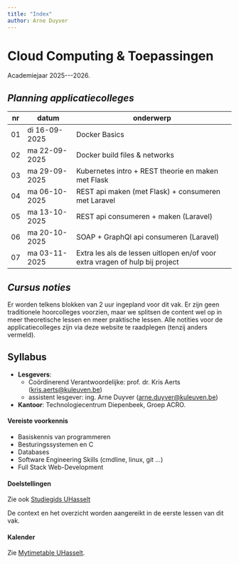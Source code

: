 ```yaml
---
title: "Index"
author: Arne Duyver
---
```


# Cloud Computing & Toepassingen

Academiejaar 2025---2026.


## _Planning applicatiecolleges_

| nr  | datum         | onderwerp                                                                    |
|-----|---------------|------------------------------------------------------------------------------|
| 01  | di 16-09-2025 | Docker Basics                                                                |
| 02  | ma 22-09-2025 | Docker build files & networks                                                |
| 03  | ma 29-09-2025 | Kubernetes intro + REST theorie en maken met Flask                           |
| 04  | ma 06-10-2025 | REST api maken (met Flask) + consumeren met Laravel                          |
| 05  | ma 13-10-2025 | REST api consumeren + maken (Laravel)                                        |
| 06  | ma 20-10-2025 | SOAP + GraphQl api consumeren (Laravel)                                      |
| 07  | ma 03-11-2025 | Extra les als de lessen uitlopen en/of voor extra vragen of hulp bij project |

## _Cursus noties_

Er worden telkens blokken van 2 uur ingepland voor dit vak. Er zijn geen traditionele hoorcolleges voorzien, maar we splitsen de content wel op in meer theoretische lessen en meer praktische lessen. Alle notities voor de applicatiecolleges zijn via deze website te raadplegen (tenzij anders vermeld).

<!-- ### Inhoudsopgave

- Applicatiecolleges:
    1. [Docker Basics](/Docker/docker_basics/) 
    2. [Docker build files](/Docker/docker_build_files/)
    3. [Docker networks](/Docker/docker-compose_services/) -->
    

## Syllabus

- **Lesgevers**:
    + Coördinerend Verantwoordelijke: prof. dr. Kris Aerts ([kris.aerts@kuleuven.be](mailto:kris.aerts@kuleuven.be))
    + assistent lesgever: ing. Arne Duyver ([arne.duyver@kuleuven.be](mailto:arne.duyver@kuleuven.be))
- **Kantoor**: Technologiecentrum Diepenbeek, Groep ACRO. 


<!-- #### Cursusbeschrijving

Dit opleidingsonderdeel focust op ... -->

#### Vereiste voorkennis

- Basiskennis van programmeren
- Besturingssystemen en C
- Databases
- Software Engineering Skills (cmdline, linux, git ...)
- Full Stack Web-Development

#### Doelstellingen

Zie ook [Studiegids UHasselt](https://studiegidswww.uhasselt.be/opleidingsonderdeel.aspx?a=2025&i=5553)
    
De context en het overzicht worden aangereikt in de eerste lessen van dit vak.


#### Kalender

Zie [Mytimetable UHasselt](https://mytimetable.uhasselt.be/).

